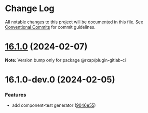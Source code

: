 # Change Log

All notable changes to this project will be documented in this file.
See [Conventional Commits](https://conventionalcommits.org) for commit guidelines.

# [16.1.0](https://gitlab.com/rxap/packages/compare/@rxap/plugin-gitlab-ci@16.1.0-dev.0...@rxap/plugin-gitlab-ci@16.1.0) (2024-02-07)

**Note:** Version bump only for package @rxap/plugin-gitlab-ci

# 16.1.0-dev.0 (2024-02-05)

### Features

- add component-test generator ([9046e55](https://gitlab.com/rxap/packages/commit/9046e552b6d86a47f77933027fbc0d8058e13512))
